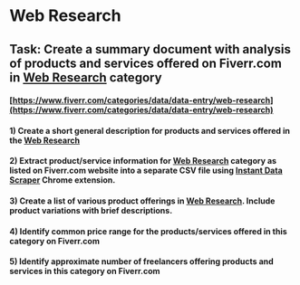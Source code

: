 # Web Research
## Task: Create a summary document with analysis of products and services offered on Fiverr.com in [Web Research](https://www.fiverr.com/categories/data/data-entry/web-research) category
#### [https://www.fiverr.com/categories/data/data-entry/web-research](https://www.fiverr.com/categories/data/data-entry/web-research)
#### 1) Create a short general description for products and services offered in the [Web Research](https://www.fiverr.com/categories/data/data-entry/web-research)
#### 2) Extract product/service information for [Web Research](https://www.fiverr.com/categories/data/data-entry/web-research) category as listed on Fiverr.com website into a separate CSV file using [Instant Data Scraper](https://chrome.google.com/webstore/detail/instant-data-scraper/ofaokhiedipichpaobibbnahnkdoiiah) Chrome extension.
#### 3) Create a list of various product offerings in [Web Research](https://www.fiverr.com/categories/data/data-entry/web-research). Include product variations with brief descriptions.
#### 4) Identify common price range for the products/services offered in this category on Fiverr.com
#### 5) Identify approximate number of freelancers offering products and services in this category on Fiverr.com
